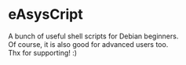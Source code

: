 # eAsysCript
A bunch of useful shell scripts for Debian beginners.  
Of course, it is also good for advanced users too.  
Thx for supporting! :)
